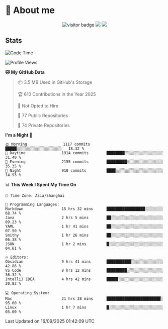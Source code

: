 <!-- ![](https://youpai.roccoshi.top/img/20200804214216.png) -->

# 🧐 About me
 
<p align="center">
<img src="https://visitor-badge.laobi.icu/badge?page_id=Lincest.Lincest&title=hits" alt="visitor badge"/>
<a href="mailto:imroccoshi@gmail.com"><img src="https://img.shields.io/badge/gmail-imroccoshi%40gmail.com-red"></a>
<a href="https://blog.roccoshi.top"><img src="https://img.shields.io/badge/blog-roccoshi-green"></a>
</p>

## Stats

<!--START_SECTION:waka-->
![Code Time](http://img.shields.io/badge/Code%20Time-2%2C754%20hrs%2027%20mins-blue)

![Profile Views](http://img.shields.io/badge/Profile%20Views-0-blue)

**🐱 My GitHub Data** 

> 📦 3.5 MB Used in GitHub's Storage 
 > 
> 🏆 610 Contributions in the Year 2025
 > 
> 🚫 Not Opted to Hire
 > 
> 📜 77 Public Repositories 
 > 
> 🔑 74 Private Repositories 
 > 
**I'm a Night 🦉** 

```text
🌞 Morning                1117 commits        █████░░░░░░░░░░░░░░░░░░░░   18.32 % 
🌆 Daytime                1914 commits        ████████░░░░░░░░░░░░░░░░░   31.40 % 
🌃 Evening                2155 commits        █████████░░░░░░░░░░░░░░░░   35.35 % 
🌙 Night                  910 commits         ████░░░░░░░░░░░░░░░░░░░░░   14.93 % 
```


📊 **This Week I Spent My Time On** 

```text
🕑︎ Time Zone: Asia/Shanghai

💬 Programming Languages: 
Markdown                 15 hrs 32 mins      █████████████████░░░░░░░░   68.74 % 
Java                     2 hrs 5 mins        ██░░░░░░░░░░░░░░░░░░░░░░░   09.23 % 
YAML                     1 hr 41 mins        ██░░░░░░░░░░░░░░░░░░░░░░░   07.50 % 
Smithy                   1 hr 26 mins        ██░░░░░░░░░░░░░░░░░░░░░░░   06.38 % 
JSON                     1 hr 2 mins         █░░░░░░░░░░░░░░░░░░░░░░░░   04.61 % 

🔥 Editors: 
Obsidian                 9 hrs 41 mins       ███████████░░░░░░░░░░░░░░   42.86 % 
VS Code                  8 hrs 12 mins       █████████░░░░░░░░░░░░░░░░   36.32 % 
IntelliJ IDEA            4 hrs 42 mins       █████░░░░░░░░░░░░░░░░░░░░   20.82 % 

💻 Operating System: 
Mac                      21 hrs 28 mins      ████████████████████████░   95.00 % 
Linux                    1 hr 7 mins         █░░░░░░░░░░░░░░░░░░░░░░░░   05.00 % 
```


 Last Updated on 16/09/2025 01:42:09 UTC
<!--END_SECTION:waka-->


